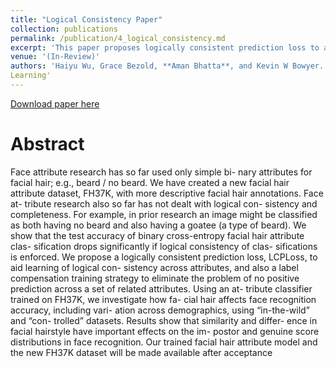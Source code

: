 ```yaml
---
title: "Logical Consistency Paper"
collection: publications
permalink: /publication/4_logical_consistency.md
excerpt: 'This paper proposes logically consistent prediction loss to aid learning of logical consistency across attributes'
venue: '(In-Review)'
authors: 'Haiyu Wu, Grace Bezold, **Aman Bhatta**, and Kevin W Bowyer. 'Logical Consistency and Greater Descriptive Power for Facial Hair Attribute
Learning'
---
```

[Download paper here]()

# Abstract

Face attribute research has so far used only simple bi-
nary attributes for facial hair; e.g., beard / no beard. We
have created a new facial hair attribute dataset, FH37K,
with more descriptive facial hair annotations. Face at-
tribute research also so far has not dealt with logical con-
sistency and completeness. For example, in prior research
an image might be classified as both having no beard and
also having a goatee (a type of beard). We show that the test
accuracy of binary cross-entropy facial hair attribute clas-
sification drops significantly if logical consistency of clas-
sifications is enforced. We propose a logically consistent
prediction loss, LCPLoss, to aid learning of logical con-
sistency across attributes, and also a label compensation
training strategy to eliminate the problem of no positive
prediction across a set of related attributes. Using an at-
tribute classifier trained on FH37K, we investigate how fa-
cial hair affects face recognition accuracy, including vari-
ation across demographics, using “in-the-wild” and “con-
trolled” datasets. Results show that similarity and differ-
ence in facial hairstyle have important effects on the im-
postor and genuine score distributions in face recognition.
Our trained facial hair attribute model and the new FH37K
dataset will be made available after acceptance
